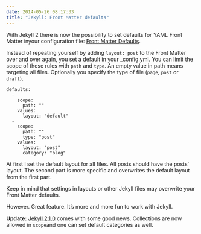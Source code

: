 ```yaml
---
date: 2014-05-26 08:17:33
title: "Jekyll: Front Matter defaults"
---
```

With Jekyll 2 there is now the possibility to set defaults for YAML Front Matter inyour configuration file: [Front Matter Defaults](http://jekyllrb.com/docs/configuration/#frontmatter-defaults).

Instead of repeating yourself by adding `layout: post` to the Front Matter over and over again, you set a default in your _config.yml. You can limit the scope of these rules with `path` and `type`. An empty value in path means targeting all files. Optionally you specify the type of file (`page`, `post` or `draft`).


```
defaults:
  -
    scope:
      path: ""
    values:
      layout: "default"
  -
    scope:
      path: ""
      type: "post"
    values:
      layout: "post"
      category: "blog"
```

At first I set the default layout for all files. All posts should have the posts’ layout. The second part is more specific and overwrites the default layout from the first part.

Keep in mind that settings in layouts or other Jekyll files may overwrite your Front Matter defaults.

However. Great feature. It’s more and more fun to work with Jekyll.

__Update:__ [Jekyll 2.1.0](http://jekyllrb.com/news/2014/06/28/jekyll-turns-21-i-mean-2-1-0/) comes with some good news. Collections are now allowed in `scope`and one can set default categories as well.
